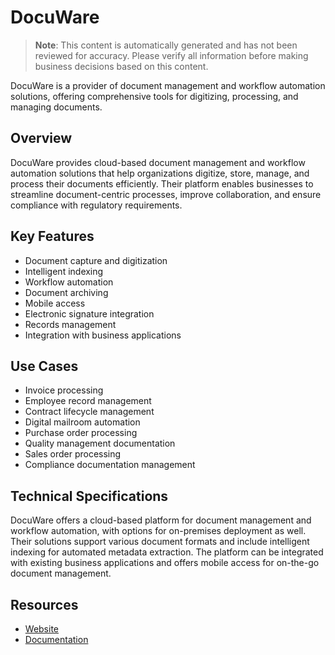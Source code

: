 # DocuWare

> **Note**: This content is automatically generated and has not been reviewed for accuracy. Please verify all information before making business decisions based on this content.

DocuWare is a provider of document management and workflow automation solutions, offering comprehensive tools for digitizing, processing, and managing documents.

## Overview

DocuWare provides cloud-based document management and workflow automation solutions that help organizations digitize, store, manage, and process their documents efficiently. Their platform enables businesses to streamline document-centric processes, improve collaboration, and ensure compliance with regulatory requirements.

## Key Features

- Document capture and digitization
- Intelligent indexing
- Workflow automation
- Document archiving
- Mobile access
- Electronic signature integration
- Records management
- Integration with business applications

## Use Cases

- Invoice processing
- Employee record management
- Contract lifecycle management
- Digital mailroom automation
- Purchase order processing
- Quality management documentation
- Sales order processing
- Compliance documentation management

## Technical Specifications

DocuWare offers a cloud-based platform for document management and workflow automation, with options for on-premises deployment as well. Their solutions support various document formats and include intelligent indexing for automated metadata extraction. The platform can be integrated with existing business applications and offers mobile access for on-the-go document management.

## Resources

- [Website](https://www.docuware.com)
- [Documentation](https://www.docuware.com/resources)
